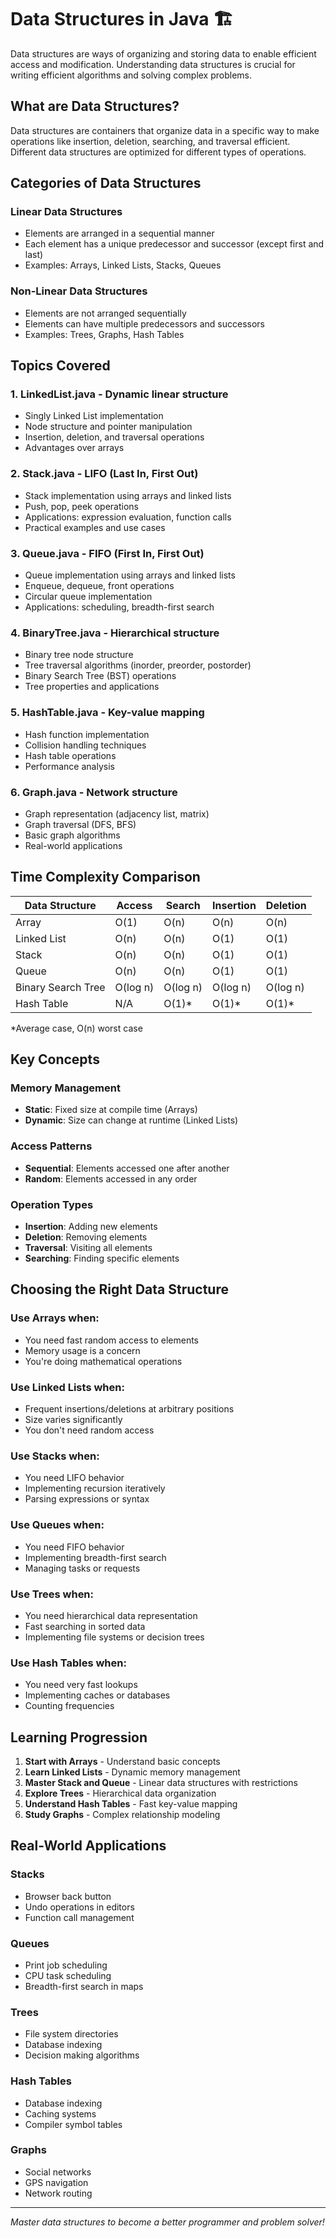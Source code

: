# Data Structures in Java 🏗️

Data structures are ways of organizing and storing data to enable efficient access and modification. Understanding data structures is crucial for writing efficient algorithms and solving complex problems.

## What are Data Structures?

Data structures are containers that organize data in a specific way to make operations like insertion, deletion, searching, and traversal efficient. Different data structures are optimized for different types of operations.

## Categories of Data Structures

### **Linear Data Structures**
- Elements are arranged in a sequential manner
- Each element has a unique predecessor and successor (except first and last)
- Examples: Arrays, Linked Lists, Stacks, Queues

### **Non-Linear Data Structures**
- Elements are not arranged sequentially
- Elements can have multiple predecessors and successors
- Examples: Trees, Graphs, Hash Tables

## Topics Covered

### 1. **LinkedList.java** - Dynamic linear structure
- Singly Linked List implementation
- Node structure and pointer manipulation
- Insertion, deletion, and traversal operations
- Advantages over arrays

### 2. **Stack.java** - LIFO (Last In, First Out)
- Stack implementation using arrays and linked lists
- Push, pop, peek operations
- Applications: expression evaluation, function calls
- Practical examples and use cases

### 3. **Queue.java** - FIFO (First In, First Out)
- Queue implementation using arrays and linked lists
- Enqueue, dequeue, front operations
- Circular queue implementation
- Applications: scheduling, breadth-first search

### 4. **BinaryTree.java** - Hierarchical structure
- Binary tree node structure
- Tree traversal algorithms (inorder, preorder, postorder)
- Binary Search Tree (BST) operations
- Tree properties and applications

### 5. **HashTable.java** - Key-value mapping
- Hash function implementation
- Collision handling techniques
- Hash table operations
- Performance analysis

### 6. **Graph.java** - Network structure
- Graph representation (adjacency list, matrix)
- Graph traversal (DFS, BFS)
- Basic graph algorithms
- Real-world applications

## Time Complexity Comparison

| Data Structure | Access | Search | Insertion | Deletion |
|----------------|--------|--------|-----------|----------|
| Array | O(1) | O(n) | O(n) | O(n) |
| Linked List | O(n) | O(n) | O(1) | O(1) |
| Stack | O(n) | O(n) | O(1) | O(1) |
| Queue | O(n) | O(n) | O(1) | O(1) |
| Binary Search Tree | O(log n) | O(log n) | O(log n) | O(log n) |
| Hash Table | N/A | O(1)* | O(1)* | O(1)* |

*Average case, O(n) worst case

## Key Concepts

### **Memory Management**
- **Static**: Fixed size at compile time (Arrays)
- **Dynamic**: Size can change at runtime (Linked Lists)

### **Access Patterns**
- **Sequential**: Elements accessed one after another
- **Random**: Elements accessed in any order

### **Operation Types**
- **Insertion**: Adding new elements
- **Deletion**: Removing elements
- **Traversal**: Visiting all elements
- **Searching**: Finding specific elements

## Choosing the Right Data Structure

### **Use Arrays when:**
- You need fast random access to elements
- Memory usage is a concern
- You're doing mathematical operations

### **Use Linked Lists when:**
- Frequent insertions/deletions at arbitrary positions
- Size varies significantly
- You don't need random access

### **Use Stacks when:**
- You need LIFO behavior
- Implementing recursion iteratively
- Parsing expressions or syntax

### **Use Queues when:**
- You need FIFO behavior
- Implementing breadth-first search
- Managing tasks or requests

### **Use Trees when:**
- You need hierarchical data representation
- Fast searching in sorted data
- Implementing file systems or decision trees

### **Use Hash Tables when:**
- You need very fast lookups
- Implementing caches or databases
- Counting frequencies

## Learning Progression

1. **Start with Arrays** - Understand basic concepts
2. **Learn Linked Lists** - Dynamic memory management
3. **Master Stack and Queue** - Linear data structures with restrictions
4. **Explore Trees** - Hierarchical data organization
5. **Understand Hash Tables** - Fast key-value mapping
6. **Study Graphs** - Complex relationship modeling

## Real-World Applications

### **Stacks**
- Browser back button
- Undo operations in editors
- Function call management

### **Queues**
- Print job scheduling
- CPU task scheduling
- Breadth-first search in maps

### **Trees**
- File system directories
- Database indexing
- Decision making algorithms

### **Hash Tables**
- Database indexing
- Caching systems
- Compiler symbol tables

### **Graphs**
- Social networks
- GPS navigation
- Network routing

---
*Master data structures to become a better programmer and problem solver!*
